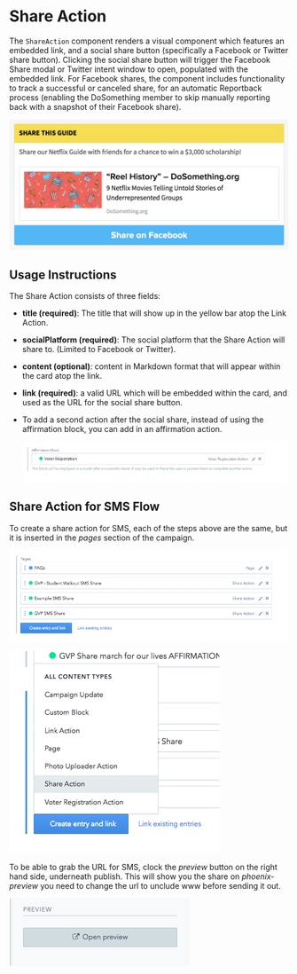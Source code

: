 # Share Action

The `ShareAction` component renders a visual component which features an embedded link, and a social share button \(specifically a Facebook or Twitter share button\). Clicking the social share button will trigger the Facebook Share modal or Twitter intent window to open, populated with the embedded link. For Facebook shares, the component includes functionality to track a successful or canceled share, for an automatic Reportback process \(enabling the DoSomething member to skip manually reporting back with a snapshot of their Facebook share\).

![Share Action component](../../.gitbook/assets/share-action-component%20%282%29.png)

## Usage Instructions

The Share Action consists of three fields:

* **title \(required\)**: The title that will show up in the yellow bar atop the Link Action.
* **socialPlatform \(required\)**: The social platform that the Share Action will share to. \(Limited to Facebook or Twitter\).
* **content \(optional\)**: content in Markdown format that will appear within the card atop the link.
* **link \(required\)**: a valid URL which will be embedded within the card, and used as the URL for the social share button.
* To add a second action after the social share, instead of using the affirmation block, you can add in an affirmation action.

  ![Social Share Second Action](../../.gitbook/assets/affirmation-social-share.png)

## Share Action for SMS Flow

To create a share action for SMS, each of the steps above are the same, but it is inserted in the _pages_ section of the campaign.

![Pages](../../.gitbook/assets/pages%20%286%29.png)

![Social Share](../../.gitbook/assets/social-share.png)

To be able to grab the URL for SMS, clock the _preview_ button on the right hand side, underneath publish. This will show you the share on _phoenix-preview_ you need to change the url to unclude www before sending it out.

![Social Share Second Action](../../.gitbook/assets/preview%20%282%29.png)

